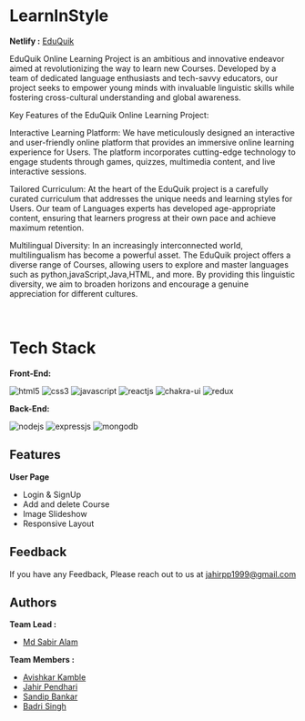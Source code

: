 # LearnInStyle

**Netlify :**  [EduQuik](https://eduquik.netlify.app/)

EduQuik Online Learning Project is an ambitious and innovative endeavor aimed at revolutionizing the way to learn new Courses. Developed by a team of dedicated language enthusiasts and tech-savvy educators, our project seeks to empower young minds with invaluable linguistic skills while fostering cross-cultural understanding and global awareness.

Key Features of the EduQuik Online Learning Project:

Interactive Learning Platform: We have meticulously designed an interactive and user-friendly online platform that provides an immersive online learning experience for Users. The platform incorporates cutting-edge technology to engage students through games, quizzes, multimedia content, and live interactive sessions.

Tailored Curriculum: At the heart of the EduQuik project is a carefully curated curriculum that addresses the unique needs and learning styles for Users. Our team of Languages experts has developed age-appropriate content, ensuring that learners progress at their own pace and achieve maximum retention.

Multilingual Diversity: In an increasingly interconnected world, multilingualism has become a powerful asset. The EduQuik project offers a diverse range of Courses, allowing users to explore and master languages such as python,javaScript,Java,HTML, and more. By providing this linguistic diversity, we aim to broaden horizons and encourage a genuine appreciation for different cultures.

<br/>

# Tech Stack

**Front-End:** <p >
    <img src="https://img.shields.io/badge/HTML5-E34F26?style=for-the-badge&logo=html5&logoColor=white" alt="html5" />
    <img src="https://img.shields.io/badge/CSS3-1572B6?style=for-the-badge&logo=css3&logoColor=white" alt="css3" /> 
    <img src="https://img.shields.io/badge/JavaScript-323330?style=for-the-badge&logo=javascript&logoColor=F7DF1E" alt="javascript" />
    <img src="https://img.shields.io/badge/React-20232A?style=for-the-badge&logo=react&logoColor=61DAFB" alt="reactjs" />
    <img src="https://img.shields.io/badge/Chakra%20UI-3bc7bd?style=for-the-badge&logo=chakraui&logoColor=white" alt="chakra-ui" />
    <img src="https://img.shields.io/badge/Redux-593D88?style=for-the-badge&logo=redux&logoColor=white" alt="redux" /> 
</p>

**Back-End:** 
<p>
   <img src="https://img.shields.io/badge/Node.js-339933?style=for-the-badge&logo=nodedotjs&logoColor=white" alt="nodejs" />
    <img src="https://img.shields.io/badge/Express.js-000000?style=for-the-badge&logo=express&logoColor=white" alt="expressjs" />
    <img src="https://img.shields.io/badge/MongoDB-4EA94B?style=for-the-badge&logo=mongodb&logoColor=white" alt="mongodb" />
</p>

## Features

**User Page**
- Login & SignUp
- Add and delete Course
- Image Slideshow
- Responsive Layout

## Feedback

If you have any Feedback, Please reach out to us at jahirpp1999@gmail.com

## Authors

**Team Lead :**
- [Md Sabir Alam](https://github.com/mymsa123)

**Team Members :**
- [Avishkar Kamble](https://github.com/aavishkark)
- [Jahir Pendhari](https://github.com/JahirPendhari09)
- [Sandip Bankar](https://github.com/SandipBankar6900)
- [Badri Singh](https://github.com/badrisinghoo7)
